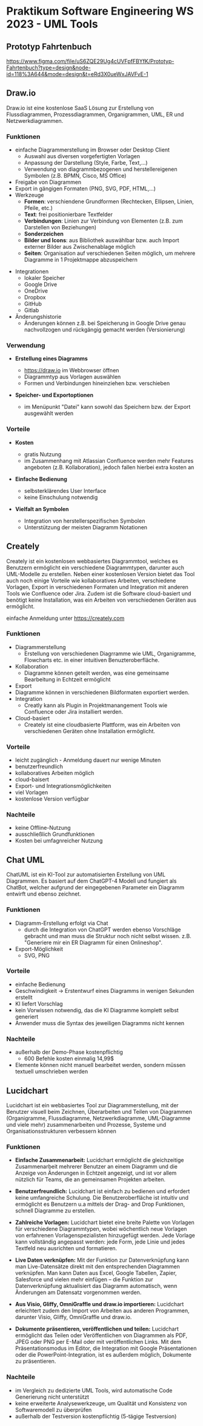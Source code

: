 # Praktikum Software Engineering WS 2023 - UML Tools

## Prototyp Fahrtenbuch 
https://www.figma.com/file/uS6ZQE29Ug4cUVFpfFBYfK/Prototyp-Fahrtenbuch?type=design&node-id=118%3A644&mode=design&t=eRd3X0ueWxJAVFvE-1

## Draw.io

Draw.io ist eine kostenlose SaaS Lösung zur Erstellung von Flussdiagrammen, Prozessdiagrammen, Organigrammen, UML, ER und Netzwerkdiagrammen.

### Funktionen

* einfache Diagrammerstellung im Browser oder Desktop Client
  * Auswahl aus diversen vorgefertigten Vorlagen
  * Anpassung der Darstellung (Style, Farbe, Text,...)
  * Verwendung von diagrammbezogenen und herstellereigenen Symbolen (z.B. BPMN, Cisco, MS Office)
* Freigabe von Diagrammen
* Export in gängigen Formaten (PNG, SVG, PDF, HTML,...)
* Werkzeuge
  - **Formen**: verschiendene Grundformen (Rechtecken, Ellipsen, Linien, Pfeile, etc.)
  - **Text**: frei positionierbare Textfelder
  - **Verbindungen**: Linien zur Verbindung von Elementen (z.B. zum Darstellen von Beziehungen)
  - **Sonderzeichen**
  - **Bilder und Icons**: aus Bibliothek auswählbar bzw. auch Import externer Bilder aus Zwischenablage möglich
  - **Seiten**: Organisation auf verschiedenen Seiten möglich, um mehrere Diagramme in 1 Projektmappe abzuspeichern

- Integrationen
  - lokaler Speicher
  - Google Drive
  - OneDrive
  - Dropbox
  - GitHub
  - Gitlab
- Änderungshistorie
  - Änderungen können z.B. bei Speicherung in Google Drive genau nachvollzogen und rückgängig gemacht werden (Versionierung)

### Verwendung

- **Erstellung eines Diagramms**

  - https://draw.io im Webbrowser öffnen
  - Diagrammtyp aus Vorlagen auswählen
  - Formen und Verbindungen hineinziehen bzw. verschieben

- **Speicher- und Exportoptionen**

  - im Menüpunkt "Datei" kann sowohl das Speichern bzw. der Export ausgewählt werden

    

### Vorteile

- **Kosten**

  - gratis Nutzung
  - im Zusammenhang mit Atlassian Confluence werden mehr Features angeboten (z.B. Kollaboration), jedoch fallen hierbei extra kosten an

- **Einfache Bedienung**

  - selbsterklärendes User Interface
  - keine Einschulung notwendig

- **Vielfalt an Symbolen**

  - Integration von herstellerspezifischen Symbolen
  - Unterstützung der meisten Diagramm Notationen

## Creately

Creately ist ein kostenlosen webbasiertes Diagrammtool, welches es Benutzern ermöglicht ein verschiedene Diagrammtypen, darunter auch UML-Modelle zu erstellen. Neben einer kostenlosen Version bietet das Tool auch noch einige Vorteile wie kollaboratives Arbeiten, verschiedene Vorlagen, Export in verschiedenen Formaten und Integration mit anderen Tools wie Confluence oder Jira. Zudem ist die Software cloud-basiert und benötigt keine Installation, was ein Arbeiten von verschiedenen Geräten aus ermöglicht.

einfache Anmeldung unter https://creately.com

### Funktionen

* Diagrammerstellung
  * Erstellung von verschiedenen Diagrramme wie UML, Organigramme, Flowcharts etc. in einer intuitiven Benuzteroberfläche.
* Kollaboration
  * Diagramme können geteilt werden, was eine gemeinsame Bearbeitung in Echtzeit ermöglicht
 * Export
  * Diagramme können in verschiedenen Bildformaten exportiert werden.
* Integration
  * Creatly kann als Plugin in Projektmanangement Tools wie Confluence oder Jira installiert werden.
* Cloud-basiert
  * Creately ist eine cloudbasierte Plattform, was ein Arbeiten von verschiedenen Geräten ohne Installation ermöglicht.

### Vorteile

* leicht zugänglich - Anmeldung dauert nur wenige Minuten
* benutzerfreundlich
* kollaboratives Arbeiten möglich
* cloud-baisert
* Export- und Integrationsmöglichkeiten
* viel Vorlagen
* kostenlose Version verfügbar

### Nachteile
* keine Offline-Nutzung
* ausschließlich Grundfunktionen
* Kosten bei umfagnreicher Nutzung

## Chat UML

ChatUML ist ein KI-Tool zur automatisierten Erstellung von UML Diagrammen. Es basiert auf dem ChatGPT-4 Modell und fungiert als ChatBot, welcher aufgrund der eingegebenen Parameter ein Diagramm entwirft und ebenso zeichnet.

### Funktionen

* Diagramm-Erstellung erfolgt via Chat
  * durch die Integration von ChatGPT werden ebenso Vorschläge gebracht und man muss die Struktur noch nicht selbst wissen. z.B. "Generiere mir ein ER Diagramm für einen Onlineshop".
* Export-Möglichkeit
  * SVG, PNG

### Vorteile

- einfache Bedienung
- Geschwindigkeit -> Erstentwurf eines Diagramms in wenigen Sekunden erstellt
- KI liefert Vorschlag
- kein Vorwissen notwendig, das die KI Diagramme komplett selbst generiert
- Anwender muss die Syntax des jeweiligen Diagramms nicht kennen

### Nachteile

* außerhalb der Demo-Phase kostenpflichtig
  * 600 Befehle kosten einmalig 14,99$
* Elemente können nicht manuell bearbeitet werden, sondern müssen textuell umschrieben werden

 
 ## Lucidchart

Lucidchart ist ein webbasiertes Tool zur Diagrammerstellung, mit der Benutzer visuell beim Zeichnen, Überarbeiten und Teilen von Diagrammen (Organigramme, Flussdiagramme, Netzwerkdiagramme, UML-Diagramme und viele mehr) zusammenarbeiten und Prozesse, Systeme und Organisationsstrukturen verbessern können

### Funktionen
- **Einfache Zusammenarbeit:** Lucidchart ermöglicht die gleichzeitige Zusammenarbeit mehrerer Benutzer an einem Diagramm und die Anzeige von Änderungen in Echtzeit angezeigt, und ist vor allem nützlich für Teams, die an gemeinsamen Projekten arbeiten.
  
- **Benutzerfreundlich:** Lucidchart ist einfach zu bedienen und erfordert keine umfangreiche Schulung. Die Benutzeroberfläche ist intuitiv und ermöglicht es Benutzern u.a mittels der Drag- and Drop Funktionen, schnell Diagramme zu erstellen.

- **Zahlreiche Vorlagen:** Lucidchart bietet eine breite Palette von Vorlagen für verschiedene Diagrammtypen, wobei wöchentlich neue Vorlagen von erfahrenen Vorlagenspezialisten hinzugefügt werden. Jede Vorlage kann vollständig angepasst werden: jede Form, jede Linie und jedes Textfeld neu ausrichten und formatieren.
  
- **Live Daten verknüpfen:** Mit der Funktion zur Datenverknüpfung kann man Live-Datensätze direkt mit den entsprechenden Diagrammen verknüpfen. Man kann Daten aus Excel, Google Tabellen, Zapier, Salesforce und vielen mehr einfügen – die Funktion zur Datenverknüpfung aktualisiert das Diagramm automatisch, wenn Änderungen am Datensatz vorgenommen werden.

- **Aus Visio, Gliffy, OmniGraffle und draw.io importieren:** Lucidchart erleichtert zudem den Import von Arbeiten aus anderen Programmen, darunter Visio, Gliffy, OmniGraffle und draw.io.

- **Dokumente präsentieren, veröffentlichen und teilen:** Lucidchart ermöglicht das Teilen oder Veröffentlichen von Diagrammen als PDF, JPEG oder PNG per E-Mail oder mit veröffentlichen Links. Mit dem Präsentationsmodus im Editor, die Integration mit Google Präsentationen oder die PowerPoint-Integration, ist es außerdem möglich, Dokumente zu präsentieren.

### Nachteile 
* im Vergleich zu dedizierte UML Tools, wird automatische Code Generierung nicht unterstützt
* keine erweiterte Analysewerkzeuge, um Qualität und Konsistenz von Softwaremodell zu überprüfen
* außerhalb der Testversion kostenpflichtig (5-tägige Testversion)




  
